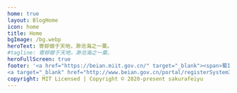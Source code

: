 ```yaml
---
home: true
layout: BlogHome
icon: home
title: Home
bgImage: /bg.webp
heroText: 寄蜉蝣于天地，渺沧海之一粟。
#tagline: 寄蜉蝣于天地，渺沧海之一粟。
heroFullScreen: true
footer: '<a href="https://beian.miit.gov.cn/" target="_blank"><span>蜀ICP备2024054971号</span></a><span>&nbsp;&nbsp;&nbsp;</span>
<a target="_blank" href="http://www.beian.gov.cn/portal/registerSystemInfo?recordcode=51030002000194"><img src="http://api.sakurafeiyu.top/imgs/beian_icon.png"/><span>川公网安备 51030002000194号</span></a>'
copyright: MIT Licensed | Copyright © 2020-present sakurafeiyu
---
```


<!-- <Meting server="netease"
        type="playlist"
        mid="2539599584"
        :lrc-type="3"/> -->